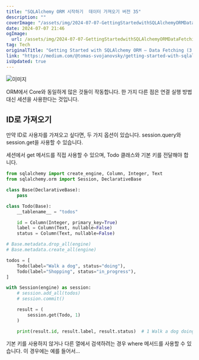 ```yaml
---
title: "SQLAlchemy ORM 시작하기  데이터 가져오기 버전 35"
description: ""
coverImage: "/assets/img/2024-07-07-GettingStartedwithSQLAlchemyORMDataFetching35_0.png"
date: 2024-07-07 21:46
ogImage:
  url: /assets/img/2024-07-07-GettingStartedwithSQLAlchemyORMDataFetching35_0.png
tag: Tech
originalTitle: "Getting Started with SQLAlchemy ORM — Data Fetching (3 5)"
link: "https://medium.com/@tomas-svojanovsky/getting-started-with-sqlalchemy-orm-data-fetching-3-5-a968414fd871"
isUpdated: true
---
```


![이미지](/assets/img/2024-07-07-GettingStartedwithSQLAlchemyORMDataFetching35_0.png)

ORM에서 Core와 동일하게 많은 것들이 작동합니다. 한 가지 다른 점은 연결 실행 방법 대신 세션을 사용한다는 것입니다.

## ID로 가져오기

만약 ID로 사용자를 가져오고 싶다면, 두 가지 옵션이 있습니다. session.query와 session.get을 사용할 수 있습니다.

<!-- seedividend - 사각형 -->

<ins class="adsbygoogle"
     style="display:block"
     data-ad-client="ca-pub-4877378276818686"
     data-ad-slot="1898504329"
     data-ad-format="auto"
     data-full-width-responsive="true"></ins>

<script>
     (adsbygoogle = window.adsbygoogle || []).push({});
</script>

세션에서 get 메서드를 직접 사용할 수 있으며, Todo 클래스와 기본 키를 전달해야 합니다.

```python
from sqlalchemy import create_engine, Column, Integer, Text
from sqlalchemy.orm import Session, DeclarativeBase

class Base(DeclarativeBase):
    pass

class Todo(Base):
    __tablename__ = "todos"

    id = Column(Integer, primary_key=True)
    label = Column(Text, nullable=False)
    status = Column(Text, nullable=False)

# Base.metadata.drop_all(engine)
# Base.metadata.create_all(engine)

todos = [
    Todo(label="Walk a dog", status="doing"),
    Todo(label="Shopping", status="in_progress"),
]

with Session(engine) as session:
    # session.add_all(todos)
    # session.commit()

    result = (
        session.get(Todo, 1)
    )

    print(result.id, result.label, result.status)  # 1 Walk a dog doing
```

기본 키를 사용하지 않거나 다른 열에서 검색하려는 경우 where 메서드를 사용할 수 있습니다. 이 경우에는 예를 들어서...
